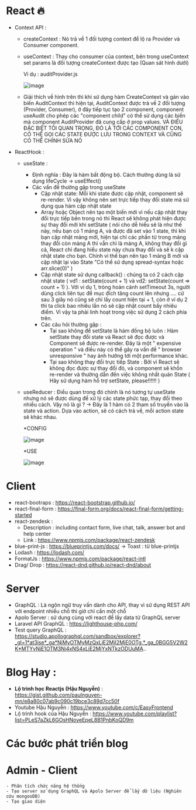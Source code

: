 # React 🔥
  - Context API : 
    - createContext : Nó trả về 1 đối tượng context để lộ ra Provider và Consumer component. 
    - useContext : Thay cho consumer của context, bên trong useContext set params là đối tượng createContext được tạo (Quan sát hình dưới)
        
      Ví dụ : auditProvider.js
      
      
       ![image](https://user-images.githubusercontent.com/52592983/125414454-3683f9be-bc44-485a-b7e7-0052836bd613.png)
       
    * Giải thích về hình trên thì khi sử dụng hàm CreateContext và gán vào biến AuditContext thì hiện tại, AuditContext được trả về 2 đối tượng (Provider, Consumer), ở đây tiếp tục tạo 2 component, component useAudit cho phép các "component child" có thể sử dụng các biến mà component AuditProvider đã cung cấp ở prop values. VÀ ĐIỀU ĐẶC BIỆT TỐI QUAN TRỌNG, ĐÓ LÀ TỚI CÁC COMPONENT CON, CÓ THỂ GỌI CÁC STATE ĐƯỢC LƯU TRONG CONTEXT VÀ CŨNG CÓ THỂ CHỈNH SỬA NÓ
       
 -  ReactHook :
    - useState : 
      + Định nghĩa : Đây là hàm bất động bộ. Cách thường dùng là sử dụng lifeCycle -> useEffect()
      + Các vấn đề thường gặp trong useState 
        - Cập nhật state: Mỗi khi state được cập nhật, component sẽ re-render. Vì vậy không nên set trực tiếp thay đổi state mà sử dụng qua hàm cập nhật state 
        - Array hoặc Object nên tạo một biến mới vì nếu cập nhật thay đổi trực tiếp bên trong nó thì React sẽ không phát hiện được sự thay đổi mới khi setState ( nói cho dễ hiểu sẽ là như thế này, nếu bạn có 1 mảng A, và được đã set vào 1 state, thì khi bạn cập nhật mảng mới, hiện tại chỉ các phần từ trong mảng thay đổi còn mảng A thì vẫn chỉ là mảng A, không thay đổi gì cả, React chỉ đang hiểu state này chưa thay đổi và sẽ k cập nhật state cho bạn. Chính vì thế bạn nên tạo 1 mảng B mới và cập nhật lại vào State "Có thể sử dụng spread-syntax hoặc arr.slice(0)"  )
        - Cập nhật state sử dụng callback() : chúng ta có 2 cách cập nhật state ( vd1 : setState(count + 1) và vd2: setState(count => count + 1) ). Với ví dụ 1, tròng hoàn cảnh setTimeout 3s, người dùng click liên tục để mục đích tăng count lên nhưng .... cứ sau 3 giây nó cũng sẽ chỉ lấy count hiện tại + 1, còn ở ví dụ 2 thì ta click bao nhiêu lần nó sẽ cập nhật count bấy nhiêu điểm. Vì vậy ta phải linh hoạt trong việc sử dụng 2 cách phía trên.
        - Các câu hỏi thường gặp : 
          + Tại sao không để setState là hàm đồng bộ luôn : Hàm setState thay đổi state và React sẽ đọc được và Component sẽ được re-render. Đây là một " expensive operation " và điều này có thể gây ra vấn đề " browser unresponsive " hay ảnh hưởng tới một performance khác.
          + Tại sao không thay đổi trực tiếp State : Bởi vì React sẽ không đọc được sự thay đổi đó, và component sẽ khồn re-render và thường dẫn đến việc không nhất quán State ( Hãy sử dụng hàm hỗ trợ setState, please!!!!!! )
        
    - useReducer : Điều quan trong đó chính là nó tương tự useState nhưng nó sẽ được dùng để xử lý các state phức tạp, thay đổi theo nhiều cách. Vậy nó là gì ? 
        -> Đây là 1 hàm có 2 tham số truyền vào là state và action. Dựa vào action, sẽ có cách trả về, mỗi action state sẽ khác nhau.
        
        *CONFIG
        
        ![image](https://user-images.githubusercontent.com/52592983/125419757-6a549a12-e316-49a9-93c3-05da8fb8db28.png)
        
        *USE
        
        ![image](https://user-images.githubusercontent.com/52592983/125419990-3c2eb48b-aefa-465f-a52b-b4d1dfdc81a8.png)
       
       
      
# Client 
  - react-bootraps : https://react-bootstrap.github.io/
  - react-final-form : https://final-form.org/docs/react-final-form/getting-started
  - react-zendesk : 
      + Description : including contact form, live chat, talk, answer bot and help center 
      + Link : https://www.npmjs.com/package/react-zendesk
  - blue-print-js : https://blueprintjs.com/docs/
    -> Toast : từ blue-printjs
  - Lodash : https://lodash.com/ 
  - FormatJs : https://www.npmjs.com/package/react-intl 
  - Drag/ Drop : https://react-dnd.github.io/react-dnd/about 
# Server 
  - GraphQL : Là ngôn ngữ truy vấn dành cho API, thay vì sử dụng REST API với endpoint nhiều chỗ thì giờ chỉ cần một chỗ
  - Apolo Server : sử dụng cùng với react để lấy data từ GraphQL server 
  - Laravel API GraphQL : https://lighthouse-php.com/
  - Test query GraphQL : https://studio.apollographql.com/sandbox/explorer?_gl=1*at3ise*_ga*NjMyOTMyMzQxLjE2MjI2MjE0OTg.*_ga_0BGG5V2W2K*MTYyNjE1OTM3Ni4xNS4xLjE2MjYxNTkzODUuMA..
# Blog Hay :
  - **Lộ trình học Reactjs (Hậu Nguyễn)** : https://gist.github.com/paulnguyen-mn/e8a80c07ab9c090c19bce3c89d7cc50f 
  - Youtube Hậu Nguyễn : https://www.youtube.com/c/EasyFrontend
  - Lộ trình hook của Hậu Nguyễn : https://www.youtube.com/playlist?list=PLeS7aZkL6GOsHNoyeEpeL8B1PnbKoQD9m
# Các bước phát triển blog 
  # Admin - Client
    - Phân tích chức năng hệ thống 
    - Tạo server sử dụng GraphQL và Apolo Server để lấy dữ liệu (Nghiên cứu mongooDB)
    - Tạo giao diện
